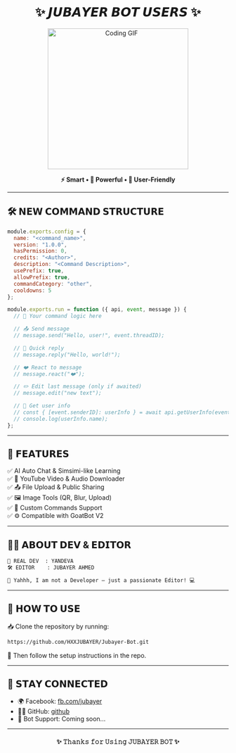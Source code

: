 <h1 align="center">✨ 𝙅𝙐𝘽𝘼𝙔𝙀𝙍 𝘽𝙊𝙏 𝙐𝙎𝙀𝙍𝙎 ✨</h1>

<p align="center">
  <img src="https://i.postimg.cc/xjHJhX9H/prefix.gif" width="320" alt="Coding GIF">
</p>

<p align="center"><b>⚡ Smart • 💪 Powerful • 🎯 User-Friendly</b></p>

---

## 🛠️ 𝗡𝗘𝗪 𝗖𝗢𝗠𝗠𝗔𝗡𝗗 𝗦𝗧𝗥𝗨𝗖𝗧𝗨𝗥𝗘

```js
module.exports.config = {
  name: "<command_name>",
  version: "1.0.0",
  hasPermission: 0,
  credits: "<Author>",
  description: "<Command Description>",
  usePrefix: true,
  allowPrefix: true,
  commandCategory: "other",
  cooldowns: 5
};

module.exports.run = function ({ api, event, message }) {
  // 🚀 Your command logic here

  // 📤 Send message
  // message.send("Hello, user!", event.threadID);

  // 💬 Quick reply
  // message.reply("Hello, world!");

  // ❤️ React to message
  // message.react("❤️");

  // ✏️ Edit last message (only if awaited)
  // message.edit("new text");

  // 👤 Get user info
  // const { [event.senderID]: userInfo } = await api.getUserInfo(event.senderID);
  // console.log(userInfo.name);
};
```

---

## 🌟 𝗙𝗘𝗔𝗧𝗨𝗥𝗘𝗦

✅ AI Auto Chat & Simsimi-like Learning  
✅ 🎵 YouTube Video & Audio Downloader  
✅ 📤 File Upload & Public Sharing  
✅ 🖼️ Image Tools (QR, Blur, Upload)  
✅ 🔧 Custom Commands Support  
✅ ⚙️ Compatible with GoatBot V2    

---

## 👨‍💻 𝗔𝗕𝗢𝗨𝗧 𝗗𝗘𝗩 & 𝗘𝗗𝗜𝗧𝗢𝗥

```txt
👑 REAL DEV  : YANDEVA
🛠️ EDITOR    : JUBAYER AHMED

💬 Yahhh, I am not a Developer — just a passionate Editor! 💻
```

---

## 📂 𝗛𝗢𝗪 𝗧𝗢 𝗨𝗦𝗘

📥 Clone the repository by running:

```bash
https://github.com/HXXJUBAYER/Jubayer-Bot.git
```

📌 Then follow the setup instructions in the repo.

---

## 📢 𝗦𝗧𝗔𝗬 𝗖𝗢𝗡𝗡𝗘𝗖𝗧𝗘𝗗

- 🌍 Facebook: [fb.com/jubayer](https://www.facebook.com/profile.php?id=61554533460706)  
- 🧑‍💻 GitHub: [github](https://github.com/HXXJUBAYER/)  
- 💬 Bot Support: Coming soon...

---

<h4 align="center">✨ 𝚃𝚑𝚊𝚗𝚔𝚜 𝚏𝚘𝚛 𝚄𝚜𝚒𝚗𝚐 𝙹𝚄𝙱𝙰𝚈𝙴𝚁 𝙱𝙾𝚃 ✨</h4>
